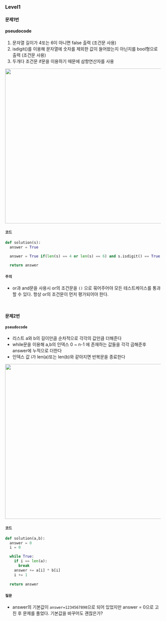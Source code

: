
### Level1

#### 문제1번 

#### pseudocode
1. 문자열 길이가 4또는 6이 아니면 false 출력 (조건문 사용)   
2. isdigit()를 이용해 문자열에 숫자를 제외한 값이 들어왔는지 아닌지를 bool형으로 출력 (조건문 사용)   
3. 두개다 조건문 if문을 이용하기 때문에 삼항연산자를 사용       

<img src="https://user-images.githubusercontent.com/64240637/114295395-f42e6d80-9adf-11eb-909a-c15140d2cde7.png" width=700px, height=500px>
 

#### ```코드```
```py
def solution(s):
  answer = True

  answer = True if(len(s) == 4 or len(s) == 6) and s.isdigit() == True else False

  return answer
```

#### ```주의```

- or과 and문을 사용시 or의 조건문을 ```()``` 으로 묶어주어야 모든 테스트케이스를 통과할 수 있다. 항상 or의 조건문이 먼저 평가되어야 한다.

<br>


#### 문제2번 

#### ```pseudocode```
- 리스트 a와 b의 길이만큼 순차적으로 각각의 값만큼 더해준다        
- while문을 이용해 a,b의 인덱스 0 ~ n-1 에 존재하는 값들을 각각 곱해준후 answer에 누적으로 더한다    
- 인덱스 값 i가 len(a)또는 len(b)와 같아지면 반복문을 종료한다                

<img src="https://user-images.githubusercontent.com/64240637/114295397-f5f83100-9adf-11eb-83f5-aebccd8f8072.png" width=700px, height=500px>


#### ```코드```
```py
def solution(a,b):
  answer = 0
  i = 0

  while True:
    if i == len(a):
      break
    answer += a[i] * b[i]
    i += 1
  
  return answer
```

#### ```질문```

- answer의 기본값이 ```answer=1234567890```으로 되어 있었지만 answer = 0으로 고친 후 문제를 풀었다. 기본값을 바꾸어도 괜찮은가?